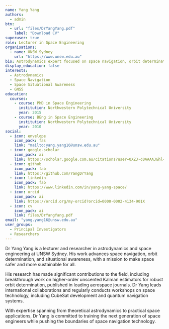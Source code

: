 ```yaml
---
name: Yang Yang
authors:
  - admin
btn:
  - url: "files/DrYangYang.pdf"
    label: "Download CV"
superuser: true
role: Lecturer in Space Engineering
organisations:
  - name: UNSW Sydney
    url: "https://www.unsw.edu.au"
bio: Astrodynamics expert focused on space navigation, orbit determination, and space situational awareness. Passionate about applying emerging space technologies for a safer and more sustainable space environment.
display_education: false
interests:
  - Astrodynamics
  - Space Navigation
  - Space Situational Awareness
  - GNSS
education:
  courses:
    - course: PhD in Space Engineering
      institution: Northwestern Polytechnical University
      year: 2015
    - course: BEng in Space Engineering
      institution: Northwestern Polytechnical University
      year: 2010
social:
  - icon: envelope
    icon_pack: fas
    link: "mailto:yang.yang16@unsw.edu.au"
  - icon: google-scholar
    icon_pack: ai
    link: https://scholar.google.com.au/citations?user=0XZJ-c0AAAAJ&hl=en
  - icon: github
    icon_pack: fab
    link: https://github.com/YangDrYang
  - icon: linkedin
    icon_pack: fab
    link: https://www.linkedin.com/in/yang-yang-space/
  - icon: orcid
    icon_pack: ai
    link: https://orcid.org/my-orcid?orcid=0000-0002-4134-901X    
  - icon: cv
    icon_pack: ai
    link: files/DrYangYang.pdf
email: "yang.yang16@unsw.edu.au"
user_groups:
  - Principal Investigators
  - Researchers
---
```


Dr Yang Yang is a lecturer and researcher in astrodynamics and space engineering at UNSW Sydney. His work advances space navigation, orbit determination, and situational awareness, with a mission to make space safer and more sustainable for all.

His research has made significant contributions to the field, including breakthrough work on higher-order unscented Kalman estimators for robust orbit determination, published in leading aerospace journals. Dr Yang leads international collaborations and regularly conducts workshops on space technology, including CubeSat development and quantum navigation systems.

With expertise spanning from theoretical astrodynamics to practical space applications, Dr Yang is committed to training the next generation of space engineers while pushing the boundaries of space navigation technology.